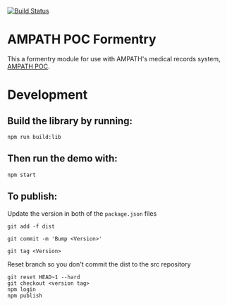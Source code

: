 [![Build Status](https://travis-ci.com/AMPATH/ngx-openmrs-formentry.svg?branch=master)](https://travis-ci.com/AMPATH/ngx-openmrs-formentry)

# AMPATH POC Formentry

This a formentry module for use with AMPATH's medical records system, [AMPATH POC](https://github.com/ampath/ng2-amrs).

# Development

## Build the library by running:

`npm run build:lib`

## Then run the demo with:

`npm start`

## To publish:

Update the version in both of the `package.json` files

`git add -f dist`

`git commit -m 'Bump <Version>'`

`git tag <Version>`

Reset branch so you don't commit the dist to the src repository

```
git reset HEAD~1 --hard
git checkout <version tag>
npm login
npm publish
```
